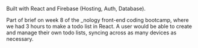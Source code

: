 Built with React and Firebase (Hosting, Auth, Database).

Part of brief on week 8 of the _nology front-end coding bootcamp, where we had 3 hours to make a todo list in React. A user would be able to create and manage their own todo lists, syncing across as many devices as necessary.

